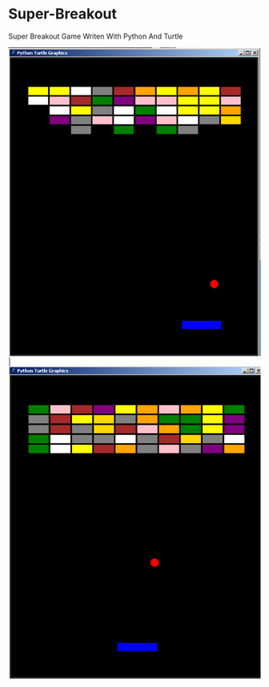 # Super-Breakout
Super Breakout Game Writen With Python And Turtle

![](https://raw.githubusercontent.com/Dev-loper0/Super-Breakout/master/tg1.png)  |  ![](https://raw.githubusercontent.com/Dev-loper0/Super-Breakout/master/tg2.png)

